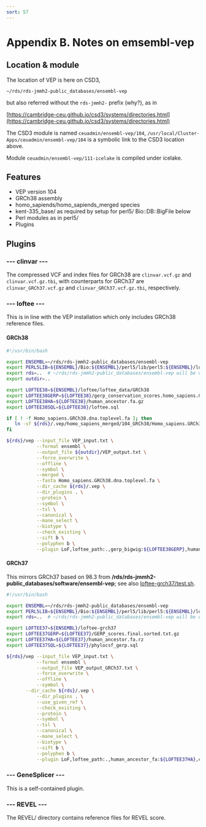 ```yaml
---
sort: 57
---
```


# Appendix B. Notes on emsembl-vep

## Location & module

The location of VEP is here on CSD3,

`~/rds/rds-jmmh2-public_databases/ensembl-vep`

but also referred without the `rds-jmmh2-` prefix (why?), as in

[https://cambridge-ceu.github.io/csd3/systems/directories.html](https://cambridge-ceu.github.io/csd3/systems/directories.html)

The CSD3 module is named `ceuadmin/ensembl-vep/104`, `/usr/local/Cluster-Apps/ceuadmin/ensembl-vep/104` is a symbolic link to the CSD3 location above.

Module `ceuadmin/ensembl-vep/111-icelake` is compiled under icelake.

## Features

* VEP version 104
* GRCh38 assembly
* homo_sapiends/homo_sapiends_merged species
* kent-335_base/ as required by setup for perl5/ Bio::DB::BigFile below
* Perl modules as in perl5/
* Plugins

## Plugins

### --- clinvar ---

The compressed VCF and index files for GRCh38 are `clinvar.vcf.gz` and `clinvar.vcf.gz.tbi`, with counterparts for GRCh37 are `clinvar_GRCh37.vcf.gz` and `clinvar_GRCh37.vcf.gz.tbi`, respectively.

### --- loftee ---

This is in line with the VEP installation which only includes GRCh38 reference files.

#### GRCh38

```bash
#!/usr/bin/bash

export ENSEMBL=~/rds/rds-jmmh2-public_databases/ensembl-vep
export PERL5LIB=${ENSEMBL}/Bio:${ENSEMBL}/perl5/lib/perl5:${ENSEMBL}/loftee:$HPC_WORK/bin
export rds=..  # ~/rds/rds-jmmh2-public_databases/ensembl-vep will be user-specific
export outdir=..

export LOFTEE38=${ENSEMBL}/loftee/loftee_data/GRCh38
export LOFTEE38GERP=${LOFTEE38}/gerp_conservation_scores.homo_sapiens.GRCh38.bw
export LOFTEE38HA=${LOFTEE38}/human_ancestor.fa.gz
export LOFTEE38SQL=${LOFTEE38}/loftee.sql

if [ ! -f Homo_sapiens.GRCh38.dna.toplevel.fa ]; then
   ln -sf ${rds}/.vep/homo_sapiens_merged/104_GRCh38/Homo_sapiens.GRCh38.dna.toplevel.fa
fi

${rds}/vep --input_file VEP_input.txt \
           --format ensembl \
           --output_file ${outdir}/VEP_output.txt \
           --force_overwrite \
           --offline \
           --symbol \
           --merged \
           --fasta Homo_sapiens.GRCh38.dna.toplevel.fa \
           --dir_cache ${rds}/.vep \
           --dir_plugins . \
           --protein \
           --symbol \
           --tsl \
           --canonical \
           --mane_select \
           --biotype \
           --check_existing \
           --sift b \
           --polyphen b \
           --plugin LoF,loftee_path:.,gerp_bigwig:${LOFTEE38GERP},human_ancestor_fa:${LOFTEE38HA},conservation_file:${LOFTEE38SQL}
```

#### GRCh37

This mirrors GRCh37 based on 98.3 from **/rds/rds-jmmh2-public_databases/software/ensembl-vep**; see also [loftee-grch37/test.sh](loftee-grch37/test.sh).

```bash
#!/usr/bin/bash

export ENSEMBL=~/rds/rds-jmmh2-public_databases/ensembl-vep
export PERL5LIB=${ENSEMBL}/Bio:${ENSEMBL}/perl5/lib/perl5:${ENSEMBL}/loftee-grch37:$HPC_WORK/bin
export rds=..  # ~/rds/rds-jmmh2-public_databases/ensembl-vep will be user-specific

export LOFTEE37=${ENSEMBL}/loftee-grch37
export LOFTEE37GERP=${LOFTEE37}/GERP_scores.final.sorted.txt.gz
export LOFTEE37HA=${LOFTEE37}/human_ancestor.fa.rz
export LOFTEE37SQL=${LOFTEE37}/phylocsf_gerp.sql

${rds}/vep --input_file VEP_input.txt \
           --format ensembl \
           --output_file VEP_output_GRCh37.txt \
           --force_overwrite \
           --offline \
           --symbol \
	   --dir_cache ${rds}/.vep \
           --dir_plugins . \
           --use_given_ref \
           --check_existing \
           --protein \
           --symbol \
           --tsl \
           --canonical \
           --mane_select \
           --biotype \
           --sift b \
           --polyphen b \
           --plugin LoF,loftee_path:.,human_ancestor_fa:${LOFTEE37HA},conservation_file:${LOFTEE37SQL}
```

### --- GeneSplicer ---

This is a self-contained plugin.

### --- REVEL ---

The REVEL/ directory contains reference files for REVEL score.
